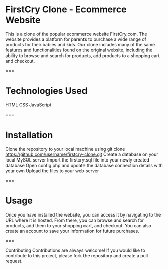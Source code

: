 # FirstCry Clone - Ecommerce Website
This is a clone of the popular ecommerce website FirstCry.com. The website provides a platform for parents to purchase a wide range of products for their babies and kids. Our clone includes many of the same features and functionalities found on the original website, including the ability to browse and search for products, add products to a shopping cart, and checkout.

===

# Technologies Used
HTML
CSS
JavaScript

===

# Installation
Clone the repository to your local machine using git clone https://github.com/username/firstcry-clone.git
Create a database on your local MySQL server
Import the firstcry.sql file into your newly created database
Open config.php and update the database connection details with your own
Upload the files to your web server

===

# Usage
Once you have installed the website, you can access it by navigating to the URL where it is hosted. From there, you can browse and search for products, add them to your shopping cart, and checkout. You can also create an account to save your information for future purchases.

===

Contributing
Contributions are always welcome! If you would like to contribute to this project, please fork the repository and create a pull request.
